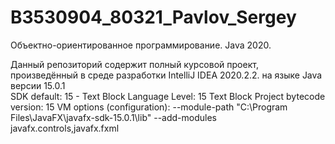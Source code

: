 # B3530904_80321_Pavlov_Sergey
Объектно-ориентированное программирование. Java 2020.<br>


Данный репозиторий содержит полный курсовой проект, произведённый в среде разработки IntelliJ IDEA 2020.2.2. на языке Java версии 15.0.1 <br>
SDK default: 15 - Text Block
Language Level: 15 Text Block
Project bytecode version: 15
VM options (configuration):
--module-path "C:\Program Files\JavaFX\javafx-sdk-15.0.1\lib" --add-modules javafx.controls,javafx.fxml
